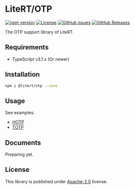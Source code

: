 # LiteRT/OTP

[![npm version](https://img.shields.io/npm/v/@litert/otp.svg?colorB=brightgreen)](https://www.npmjs.com/package/@litert/otp "Stable Version")
[![License](https://img.shields.io/npm/l/@litert/otp.svg?maxAge=2592000?style=plastic)](https://github.com/litert/otp/blob/master/LICENSE)
[![GitHub issues](https://img.shields.io/github/issues/litert/otp.js.svg)](https://github.com/litert/otp.js/issues)
[![GitHub Releases](https://img.shields.io/github/release/litert/otp.js.svg)](https://github.com/litert/otp.js/releases "Stable Release")

The OTP support library of LiteRT.

## Requirements

- TypeScript v3.1.x (Or newer)

## Installation

```sh
npm i @litert/otp --save
```

## Usage

See examples:

- [HOTP](./src/examples/hotp.ts)
- [TOTP](./src/examples/totp.ts)

## Documents

Preparing yet.

## License

This library is published under [Apache-2.0](./LICENSE) license.
